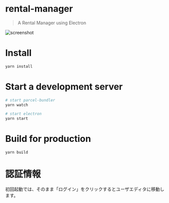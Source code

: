 # rental-manager

> A Rental Manager using Electron

![screenshot](https://i.imgur.com/Q425dCX.png)

# Install

```bash
yarn install
```

# Start a development server

```bash
# start parcel-bundler
yarn watch

# start electron
yarn start
```

# Build for production

```bash
yarn build
```

# 認証情報

初回起動では、そのまま「ログイン」をクリックするとユーザエディタに移動します。
